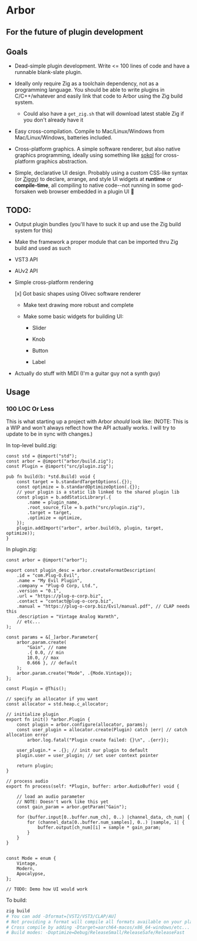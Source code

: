 # Arbor

## For the future of plugin development

## Goals

* Dead-simple plugin development. Write <= 100 lines of code and have a runnable
blank-slate plugin.

* Ideally only require Zig as a toolchain dependency, not as a programming
language. You should be able to write plugins in C/C++/whatever and easily link
that code to Arbor using the Zig build system.

	* Could also have a `get_zig.sh` that will download latest stable Zig if you
	don't already have it

* Easy cross-compilation. Compile to Mac/Linux/Windows from Mac/Linux/Windows,
batteries included.

* Cross-platform graphics. A simple software renderer, but also native graphics
programming, ideally using something like [sokol](https://github.com/floooh/sokol.git)
for cross-platform graphics abstraction.

* Simple, declarative UI design. Probably using a custom CSS-like syntax (or
[Ziggy](https://github.com/kristoff-it/ziggy.git)) to declare, arrange, and
style UI widgets at **runtime** or **compile-time**, all compiling to native
code--not running in some god-forsaken web browser embedded in a plugin UI 🤮

## TODO:

* Output plugin bundles (you'll have to suck it up and use the Zig build system
for this)

* Make the framework a proper module that can be imported thru Zig build and used
as such

* VST3 API

* AUv2 API

* Simple cross-platform rendering

	[x] Got basic shapes using Olivec software renderer

	* Make text drawing more robust and complete

	* Make some basic widgets for building UI:

		* Slider
		
		* Knob
		
		* Button
		
		* Label

* Actually do stuff with MIDI (I'm a guitar guy not a synth guy)

## Usage

### 100 LOC Or Less

This is what starting up a project with Arbor *should* look like:
(NOTE: This is a WIP and won't always reflect how the API actually works.
I will try to update to be in sync with changes.)

In top-level build.zig:

```zig
const std = @import("std");
const arbor = @import("arbor/build.zig");
const Plugin = @import("src/plugin.zig");

pub fn build(b: *std.Build) void {
	const target = b.standardTargetOptions(.{});
	const optimize = b.standardOptimizeOption(.{});
	// your plugin is a static lib linked to the shared plugin lib
	const plugin = b.addStaticLibrary(.{
		.name = plugin_name,
		.root_source_file = b.path("src/plugin.zig"),
		.target = target,
		.optimize = optimize,
	});
	plugin.addImport("arbor", arbor.build(b, plugin, target, optimize));
}
```

In plugin.zig:

```zig
const arbor = @import("arbor");

export const plugin_desc = arbor.createFormatDescription(
	.id = "com.Plug-O.Evil",
	.name = "My Evil Plugin",
	.company = "Plug-O Corp, Ltd.",
	.version = "0.1",
	.url = "https://plug-o-corp.biz",
	.contact = "contact@plug-o-corp.biz",
	.manual = "https://plug-o-corp.biz/Evil/manual.pdf", // CLAP needs this
	.description = "Vintage Analog Warmth",
	// etc...
);

const params = &[_]arbor.Parameter{
	arbor.param.create(
		"Gain", // name
		.{ 0.0, // min
		10.0, // max
		0.666 }, // default
	);
	arbor.param.create("Mode", .{Mode.Vintage});
};

const Plugin = @This();

// specify an allocator if you want
const allocator = std.heap.c_allocator;

// initialize plugin 
export fn init() *arbor.Plugin {
	const plugin = arbor.configure(allocator, params);
	const user_plugin = allocator.create(Plugin) catch |err| // catch allocation error
		arbor.log.fatal("Plugin create failed: {}\n", .{err});

	user_plugin.* = .{}; // init our plugin to default
	plugin.user = user_plugin; // set user context pointer
		
	return plugin;
}

// process audio
export fn process(self: *Plugin, buffer: arbor.AudioBuffer) void {

	// load an audio parameter
	// NOTE: Doesn't work like this yet
	const gain_param = arbor.getParam("Gain");
	
	for (buffer.input[0..buffer.num_ch], 0..) |channel_data, ch_num| {
	  	for (channel_data[0..buffer.num_samples], 0..) |sample, i| {
			buffer.output[ch_num][i] = sample * gain_param;
		}
	}
}


const Mode = enum {
	Vintage,
	Modern,
	Apocalypse,
};

// TODO: Demo how UI would work

```

To build:

```sh
zig build
# You can add -Dformat=[VST2/VST3/CLAP/AU]
# Not providing a format will compile all formats available on your platform
# Cross compile by adding -Dtarget=aarch64-macos/x86_64-windows/etc...
# Build modes: -Doptimize=Debug/ReleaseSmall/ReleaseSafe/ReleaseFast
```

